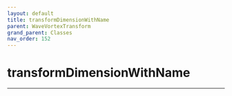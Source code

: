 ```yaml
---
layout: default
title: transformDimensionWithName
parent: WaveVortexTransform
grand_parent: Classes
nav_order: 152
---
```


#  transformDimensionWithName




---

